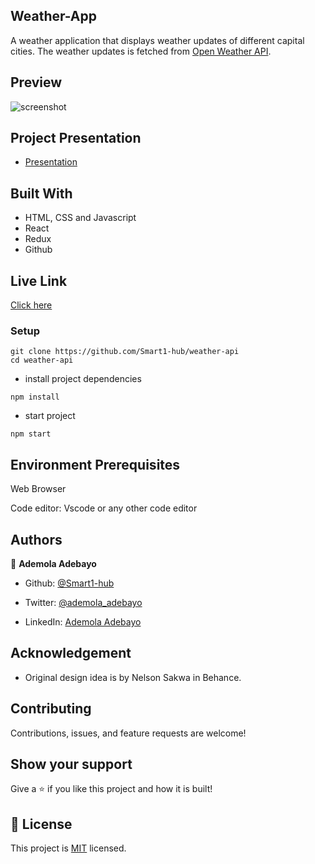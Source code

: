 ## Weather-App
A weather application that displays weather updates of different capital cities.
The weather updates is fetched from [Open Weather API](https://openweathermap.org/api).

## Preview
![screenshot](./images/screenshot.png)

## Project Presentation

- [Presentation](https://drive.google.com/file/d/1x8L418Dmo94-Zcl_GiO9QlTXD9oiZ3x7/view?usp=sharing)

## Built With

- HTML, CSS and Javascript
- React
- Redux
- Github

## Live Link

[Click here](https://deploy-preview-3--monumental-paletas-7ab791.netlify.app)

### Setup
~~~ 
git clone https://github.com/Smart1-hub/weather-api
cd weather-api

~~~
- install project dependencies
```
npm install
```
- start project
```
npm start
```

## Environment Prerequisites

Web Browser

Code editor: Vscode or any other code editor

## Authors

👤 **Ademola Adebayo**

- Github: [@Smart1-hub](https://github.com/Smart1-hub)

- Twitter: [@ademola_adebayo](https://twitter.com/ademola_adebayo)

- LinkedIn: [Ademola Adebayo](https://www.linkedin.com/in/ademola-adebayo-81051578/)

## Acknowledgement

- Original design idea is by Nelson Sakwa in Behance.

## Contributing

Contributions, issues, and feature requests are welcome!

## Show your support

Give a ⭐ if you like this project and how it is built!


## 📝 License

This project is [MIT](https://github.com/microverseinc/readme-template/blob/master/MIT.md) licensed.
